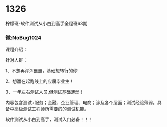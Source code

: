 # 1326
柠檬班-软件测试从小白到高手全程班63期

### 微:NoBug1024 


课程介绍：

针对人群：

1、不想再浑浑噩噩，基础想转行的你!

2、想赢在起跑线上的应届毕业生！

3、一年左右测试人员,但测试基础薄弱！

内容包含测试+服务；金融、企业管理、电商；涉及各个层面；测试经验薄弱。具备中高级测试工程师所需要的的测试机能。

软件测试从小白到高手，测试入门必备！！！

